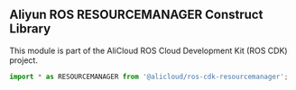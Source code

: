 ## Aliyun ROS RESOURCEMANAGER Construct Library

This module is part of the AliCloud ROS Cloud Development Kit (ROS CDK) project.

```ts
import * as RESOURCEMANAGER from '@alicloud/ros-cdk-resourcemanager';
```